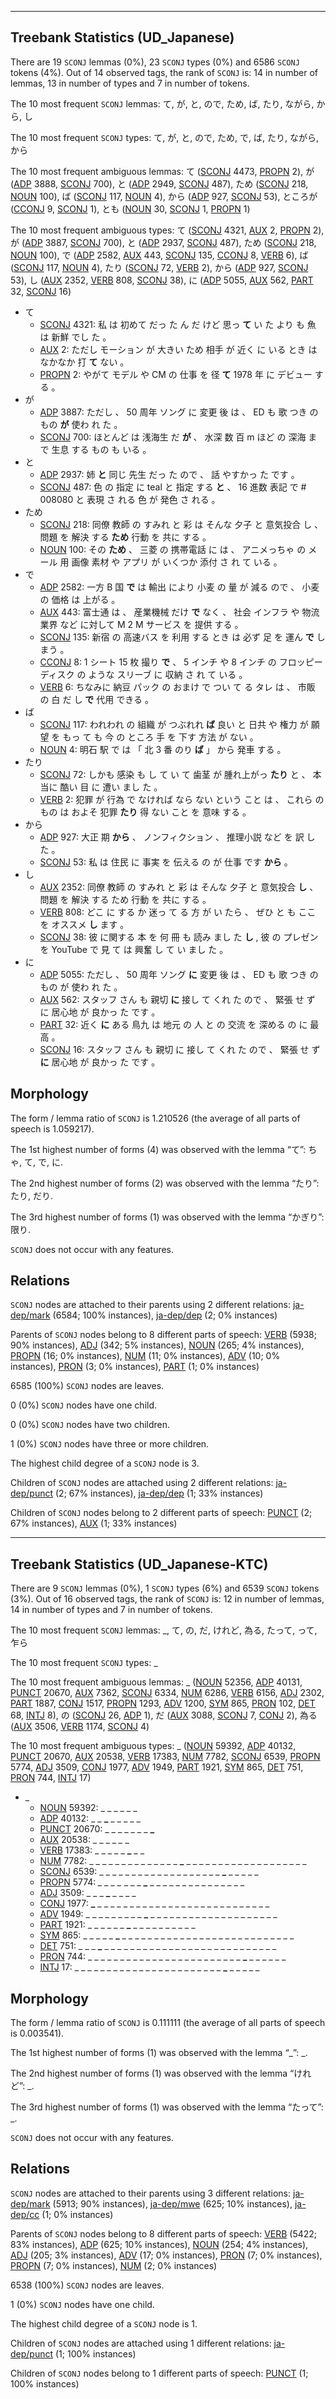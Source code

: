 

--------------------------------------------------------------------------------

## Treebank Statistics (UD_Japanese)

There are 19 `SCONJ` lemmas (0%), 23 `SCONJ` types (0%) and 6586 `SCONJ` tokens (4%).
Out of 14 observed tags, the rank of `SCONJ` is: 14 in number of lemmas, 13 in number of types and 7 in number of tokens.

The 10 most frequent `SCONJ` lemmas: て, が, と, ので, ため, ば, たり, ながら, から, し

The 10 most frequent `SCONJ` types:  て, が, と, ので, ため, で, ば, たり, ながら, から

The 10 most frequent ambiguous lemmas: て ([SCONJ]() 4473, [PROPN]() 2), が ([ADP]() 3888, [SCONJ]() 700), と ([ADP]() 2949, [SCONJ]() 487), ため ([SCONJ]() 218, [NOUN]() 100), ば ([SCONJ]() 117, [NOUN]() 4), から ([ADP]() 927, [SCONJ]() 53), ところが ([CCONJ]() 9, [SCONJ]() 1), とも ([NOUN]() 30, [SCONJ]() 1, [PROPN]() 1)

The 10 most frequent ambiguous types:  て ([SCONJ]() 4321, [AUX]() 2, [PROPN]() 2), が ([ADP]() 3887, [SCONJ]() 700), と ([ADP]() 2937, [SCONJ]() 487), ため ([SCONJ]() 218, [NOUN]() 100), で ([ADP]() 2582, [AUX]() 443, [SCONJ]() 135, [CCONJ]() 8, [VERB]() 6), ば ([SCONJ]() 117, [NOUN]() 4), たり ([SCONJ]() 72, [VERB]() 2), から ([ADP]() 927, [SCONJ]() 53), し ([AUX]() 2352, [VERB]() 808, [SCONJ]() 38), に ([ADP]() 5055, [AUX]() 562, [PART]() 32, [SCONJ]() 16)


* て
  * [SCONJ]() 4321: 私 は 初めて だっ た ん だ けど 思っ <b>て</b> い た より も 魚 は 新鮮 でし た 。
  * [AUX]() 2: ただし モーション が 大きい ため 相手 が 近く に いる とき は なかなか 打 <b>て</b> ない 。
  * [PROPN]() 2: やがて モデル や CM の 仕事 を 径 <b>て</b> 1978 年 に デビュー する 。
* が
  * [ADP]() 3887: ただし 、 50 周年 ソング に 変更 後 は 、 ED も 歌 つき の もの <b>が</b> 使わ れ た 。
  * [SCONJ]() 700: ほとんど は 浅海生 だ <b>が</b> 、 水深 数 百 m ほど の 深海 まで 生息 する もの も いる 。
* と
  * [ADP]() 2937: 姉 <b>と</b> 同じ 先生 だっ た ので 、 話 やすかっ た です 。
  * [SCONJ]() 487: 色 の 指定 に teal と 指定 する <b>と</b> 、 16 進数 表記 で # 008080 と 表現 さ れる 色 が 発色 さ れる 。
* ため
  * [SCONJ]() 218: 同僚 教師 の すみれ と 彩 は そんな 夕子 と 意気投合 し 、 問題 を 解決 する <b>ため</b> 行動 を 共に する 。
  * [NOUN]() 100: その <b>ため</b> 、 三菱 の 携帯電話 に は 、 アニメっちゃ の メール 用 画像 素材 や アプリ が いくつか 添付 さ れ て いる 。
* で
  * [ADP]() 2582: 一方 B 国 <b>で</b> は 輸出 により 小麦 の 量 が 減る ので 、 小麦 の 価格 は 上がる 。
  * [AUX]() 443: 富士通 は 、 産業機械 だけ <b>で</b> なく 、 社会 インフラ や 物流 業界 など に対して M 2 M サービス を 提供 する 。
  * [SCONJ]() 135: 新宿 の 高速バス を 利用 する とき は 必ず 足 を 運ん <b>で</b> しまう 。
  * [CCONJ]() 8: 1 シート 15 枚 撮り <b>で</b> 、 5 インチ や 8 インチ の フロッピーディスク の ような スリーブ に 収納 さ れ て いる 。
  * [VERB]() 6: ちなみに 納豆 パック の おまけ で つい て る タレ は 、 市販 の 白 だ し <b>で</b> 代用 できる 。
* ば
  * [SCONJ]() 117: われわれ の 組織 が つぶれれ <b>ば</b> 良い と 日共 や 権力 が 願望 を もっ て も 今 の ところ 手 を 下す 方法 が ない 。
  * [NOUN]() 4: 明石 駅 で は 「 北 3 番 のり <b>ば</b> 」 から 発車 する 。
* たり
  * [SCONJ]() 72: しかも 感染 も し て い て 歯茎 が 腫れ上がっ <b>たり</b> と 、 本当に 酷い 目 に 遭い まし た 。
  * [VERB]() 2: 犯罪 が 行為 で なければ なら ない という こと は 、 これら の もの は およそ 犯罪 <b>たり</b> 得 ない こと を 意味 する 。
* から
  * [ADP]() 927: 大正 期 <b>から</b> 、 ノンフィクション 、 推理小説 など を 訳 し た 。
  * [SCONJ]() 53: 私 は 住民 に 事実 を 伝える の が 仕事 です <b>から</b> 。
* し
  * [AUX]() 2352: 同僚 教師 の すみれ と 彩 は そんな 夕子 と 意気投合 <b>し</b> 、 問題 を 解決 する ため 行動 を 共に する 。
  * [VERB]() 808: どこ に する か 迷っ て る 方 が い たら 、 ぜひ と も ここ を オススメ <b>し</b> ます 。
  * [SCONJ]() 38: 彼 に関する 本 を 何 冊 も 読み まし た <b>し</b> , 彼 の プレゼン を YouTube で 見 て は 興奮 し て い まし た 。
* に
  * [ADP]() 5055: ただし 、 50 周年 ソング <b>に</b> 変更 後 は 、 ED も 歌 つき の もの が 使わ れ た 。
  * [AUX]() 562: スタッフ さん も 親切 <b>に</b> 接し て くれ た ので 、 緊張 せ ず に 居心地 が 良かっ た です 。
  * [PART]() 32: 近く <b>に</b> ある 鳥九 は 地元 の 人 と の 交流 を 深める の に 最高 。
  * [SCONJ]() 16: スタッフ さん も 親切 に 接し て くれ た ので 、 緊張 せ ず <b>に</b> 居心地 が 良かっ た です 。

## Morphology

The form / lemma ratio of `SCONJ` is 1.210526 (the average of all parts of speech is 1.059217).

The 1st highest number of forms (4) was observed with the lemma “て”: ちゃ, て, で, に.

The 2nd highest number of forms (2) was observed with the lemma “たり”: たり, だり.

The 3rd highest number of forms (1) was observed with the lemma “かぎり”: 限り.

`SCONJ` does not occur with any features.


## Relations

`SCONJ` nodes are attached to their parents using 2 different relations: [ja-dep/mark]() (6584; 100% instances), [ja-dep/dep]() (2; 0% instances)

Parents of `SCONJ` nodes belong to 8 different parts of speech: [VERB]() (5938; 90% instances), [ADJ]() (342; 5% instances), [NOUN]() (265; 4% instances), [PROPN]() (16; 0% instances), [NUM]() (11; 0% instances), [ADV]() (10; 0% instances), [PRON]() (3; 0% instances), [PART]() (1; 0% instances)

6585 (100%) `SCONJ` nodes are leaves.

0 (0%) `SCONJ` nodes have one child.

0 (0%) `SCONJ` nodes have two children.

1 (0%) `SCONJ` nodes have three or more children.

The highest child degree of a `SCONJ` node is 3.

Children of `SCONJ` nodes are attached using 2 different relations: [ja-dep/punct]() (2; 67% instances), [ja-dep/dep]() (1; 33% instances)

Children of `SCONJ` nodes belong to 2 different parts of speech: [PUNCT]() (2; 67% instances), [AUX]() (1; 33% instances)



--------------------------------------------------------------------------------

## Treebank Statistics (UD_Japanese-KTC)

There are 9 `SCONJ` lemmas (0%), 1 `SCONJ` types (6%) and 6539 `SCONJ` tokens (3%).
Out of 16 observed tags, the rank of `SCONJ` is: 12 in number of lemmas, 14 in number of types and 7 in number of tokens.

The 10 most frequent `SCONJ` lemmas: _, て, の, だ, けれど, 為る, たって, って, 乍ら

The 10 most frequent `SCONJ` types:  _

The 10 most frequent ambiguous lemmas: _ ([NOUN]() 52356, [ADP]() 40131, [PUNCT]() 20670, [AUX]() 7362, [SCONJ]() 6334, [NUM]() 6286, [VERB]() 6156, [ADJ]() 2302, [PART]() 1887, [CONJ]() 1517, [PROPN]() 1293, [ADV]() 1200, [SYM]() 865, [PRON]() 102, [DET]() 68, [INTJ]() 8), の ([SCONJ]() 26, [ADP]() 1), だ ([AUX]() 3088, [SCONJ]() 7, [CONJ]() 2), 為る ([AUX]() 3506, [VERB]() 1174, [SCONJ]() 4)

The 10 most frequent ambiguous types:  _ ([NOUN]() 59392, [ADP]() 40132, [PUNCT]() 20670, [AUX]() 20538, [VERB]() 17383, [NUM]() 7782, [SCONJ]() 6539, [PROPN]() 5774, [ADJ]() 3509, [CONJ]() 1977, [ADV]() 1949, [PART]() 1921, [SYM]() 865, [DET]() 751, [PRON]() 744, [INTJ]() 17)


* _
  * [NOUN]() 59392: <b>_</b> <b>_</b> _ _ _ _ _ _
  * [ADP]() 40132: _ _ <b>_</b> _ _ _ _ _
  * [PUNCT]() 20670: _ _ _ _ _ _ _ <b>_</b>
  * [AUX]() 20538: _ _ _ _ <b>_</b> _ <b>_</b> _
  * [VERB]() 17383: _ _ _ _ _ <b>_</b> _ _
  * [NUM]() 7782: _ _ _ _ _ _ _ _ _ _ _ _ _ _ <b>_</b> _ _ _ _ _ _ _ _ _ _ _ _ _ _ _ _ _ _ _
  * [SCONJ]() 6539: _ _ _ _ _ _ _ _ _ _ _ _ _ _ _ _ _ _ _ <b>_</b> _ _ _ _ _
  * [PROPN]() 5774: <b>_</b> _ _ _ _ <b>_</b> _ _ _ <b>_</b> _ _ _ _ _ _ _ _ _ _ _ _ _ _ _
  * [ADJ]() 3509: _ _ _ <b>_</b> _ _ _ _
  * [CONJ]() 1977: <b>_</b> _ _ _ _ _ _ _ _ _ _ _ _ _ _ _ _ _ _ _ _ _ _ _ _ _ _ _
  * [ADV]() 1949: _ _ _ _ _ _ _ _ _ <b>_</b> _ _ _ _ _ _ _ _ _ _ _ _ _ _ _ _ _ _ _ _
  * [PART]() 1921: _ _ _ _ _ _ <b>_</b> _ _ _ _ _ _ _ _ _ _
  * [SYM]() 865: _ _ _ _ _ <b>_</b> _ _ _ _ _ _ _ _ _ _ _ _ _ _ _ _ _ _ _ _ _ _ _ _ _ _ _
  * [DET]() 751: _ _ _ <b>_</b> _ _ _ _ _ _ _ _ _ _ _ _ _ _ _ _ _ _ _ _ _ _ _ _ _ _ _
  * [PRON]() 744: _ _ _ _ _ _ _ _ _ _ _ _ _ _ _ _ _ _ _ _ _ _ _ _ <b>_</b> _ _ _ _ _ _
  * [INTJ]() 17: _ _ _ _ _ _ _ _ _ _ _ _ _ _ _ _ _ _ _ _ _ _ _ <b>_</b> _ _ _ _ _

## Morphology

The form / lemma ratio of `SCONJ` is 0.111111 (the average of all parts of speech is 0.003541).

The 1st highest number of forms (1) was observed with the lemma “_”: _.

The 2nd highest number of forms (1) was observed with the lemma “けれど”: _.

The 3rd highest number of forms (1) was observed with the lemma “たって”: _.

`SCONJ` does not occur with any features.


## Relations

`SCONJ` nodes are attached to their parents using 3 different relations: [ja-dep/mark]() (5913; 90% instances), [ja-dep/mwe]() (625; 10% instances), [ja-dep/cc]() (1; 0% instances)

Parents of `SCONJ` nodes belong to 8 different parts of speech: [VERB]() (5422; 83% instances), [ADP]() (625; 10% instances), [NOUN]() (254; 4% instances), [ADJ]() (205; 3% instances), [ADV]() (17; 0% instances), [PRON]() (7; 0% instances), [PROPN]() (7; 0% instances), [NUM]() (2; 0% instances)

6538 (100%) `SCONJ` nodes are leaves.

1 (0%) `SCONJ` nodes have one child.

The highest child degree of a `SCONJ` node is 1.

Children of `SCONJ` nodes are attached using 1 different relations: [ja-dep/punct]() (1; 100% instances)

Children of `SCONJ` nodes belong to 1 different parts of speech: [PUNCT]() (1; 100% instances)

